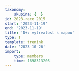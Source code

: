 ```yaml
---
taxonomy:
    skupina: {  }
id: 2023-race_2015
start: '2023-11-19'
end: '2023-11-19'
title: 'D+: vytrvalost s mapou'
type: T
template: trenink
date: '2023-10-26'
import:
    type: members
    time: 1698313205
---
```



